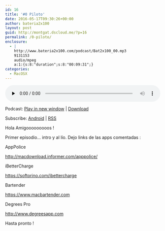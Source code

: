 ```yaml
---
id: 16
title: '#0 Piloto'
date: 2016-05-17T09:30:26+00:00
author: bateria2x100
layout: post
guid: http://montgat.dscloud.me/?p=16
permalink: /0-piloto/
enclosure:
  - |
    http://www.bateria2x100.com/podcast/Bat2x100_00.mp3
    9131153
    audio/mpeg
    a:1:{s:8:"duration";s:8:"00:09:31";}
categories:
  - MacOSX
---
```

<div class="powerpress_player" id="powerpress_player_5848">
  <!--[if lt IE 9]><![endif]--><audio class="wp-audio-shortcode" id="audio-16-1" preload="none" style="width: 100%;" controls="controls"><source type="audio/mpeg" src="http://www.bateria2x100.com/podcast/Bat2x100_00.mp3?_=1" />
  
  <a href="http://www.bateria2x100.com/podcast/Bat2x100_00.mp3">http://www.bateria2x100.com/podcast/Bat2x100_00.mp3</a></audio>
</div>

<p class="powerpress_links powerpress_links_mp3">
  Podcast: <a href="http://www.bateria2x100.com/podcast/Bat2x100_00.mp3" class="powerpress_link_pinw" target="_blank" title="Play in new window" onclick="return powerpress_pinw('https://www.bateria2x100.com/?powerpress_pinw=16-podcast');" rel="nofollow">Play in new window</a> | <a href="http://www.bateria2x100.com/podcast/Bat2x100_00.mp3" class="powerpress_link_d" title="Download" rel="nofollow" download="Bat2x100_00.mp3">Download</a>
</p>

<p class="powerpress_links powerpress_subscribe_links">
  Subscribe: <a href="https://subscribeonandroid.com/www.bateria2x100.com/feed/podcast/" class="powerpress_link_subscribe powerpress_link_subscribe_android" title="Subscribe on Android" rel="nofollow">Android</a> | <a href="https://www.bateria2x100.com/feed/podcast/" class="powerpress_link_subscribe powerpress_link_subscribe_rss" title="Subscribe via RSS" rel="nofollow">RSS</a>
</p>


  
Hola Amigooooooooos !
  
Primer episodio&#8230; intro y al lío. Dejo links de las apps comentadas :

AppPolice
  
<a href="http://macdownload.informer.com/apppolice/" rel="nofollow">http://macdownload.informer.com/apppolice/</a>

iBetterCharge
  
<a href="https://softorino.com/ibettercharge" rel="nofollow">https://softorino.com/ibettercharge</a>

Bartender
  
<a href="https://www.macbartender.com/" rel="nofollow">https://www.macbartender.com</a>

Degrees Pro
  
<a href="http://www.degreesapp.com/" rel="nofollow">http://www.degreesapp.com</a>

Hasta pronto !